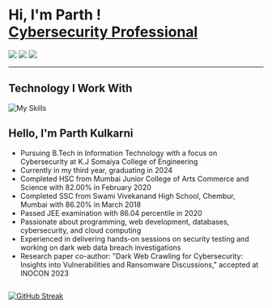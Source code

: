 <h1>Hi, I'm Parth ! <br/><a href="https://www.linkedin.com/in/parthkulkarni2510/">Cybersecurity Professional</a></h1>
<p>
<a href="https://wa.me/919920646238?text=Hi+Parth" target="_blank"><img src="https://img.shields.io/badge/WhatsApp-25D366?style=for-the-badge&logo=whatsapp&logoColor=white"></a>
<a href="mailto:kparth2510@gmail.com" target="_blank"><img src="https://img.shields.io/badge/Gmail-D14836?style=for-the-badge&logo=gmail&logoColor=white"></a>
<a href="https://www.linkedin.com/in/parthkulkarni2510/" target="_blank"><img src="https://img.shields.io/badge/LinkedIn-0077B5?style=for-the-badge&logo=linkedin&logoColor=white"></a>
</p>
<hr/>

## Technology I Work With

<p>
 
 ![My Skills](https://skillicons.dev/icons?i=python,java,html,css,javascript,nodejs,react,mongodb,postgresql,kalilinux,osint,penetrationtesting,digitalforensics,googlecloud)
 
</p>

## Hello, I'm Parth Kulkarni

<ul>
  <li>Pursuing B.Tech in Information Technology with a focus on Cybersecurity at K.J Somaiya College of Engineering</li>
  <li>Currently in my third year, graduating in 2024</li>
  <li>Completed HSC from Mumbai Junior College of Arts Commerce and Science with 82.00% in February 2020</li>
  <li>Completed SSC from Swami Vivekanand High School, Chembur, Mumbai with 86.20% in March 2018</li>
  <li>Passed JEE examination with 86.04 percentile in 2020</li>
  <li>Passionate about programming, web development, databases, cybersecurity, and cloud computing</li>
  <li>Experienced in delivering hands-on sessions on security testing and working on dark web data breach investigations</li>
  <li>Research paper co-author: "Dark Web Crawling for Cybersecurity: Insights into Vulnerabilities and Ransomware Discussions," accepted at INOCON 2023</li>
</ul>

<div style="display:flex;flex-direction:row">

[![GitHub Streak](https://github-readme-streak-stats.herokuapp.com/?user=parthk2510&theme=react)](https://git.io/streak-stats)

</div>


<!--
**parthk2510/parthk2510** is a ✨ _special_ ✨ repository because its `README.md` (this file) appears on your GitHub profile.

Here are some ideas to get you started:

- 🔭 I’m currently working on ...
- 🌱 I’m currently learning ...
- 👯 I’m looking to collaborate on ...
- 🤔 I’m looking for help with ...
- 💬 Ask me about ...
- 📫 How to reach me: ...
- 😄 Pronouns: ...
- ⚡ Fun fact: ...
-->
